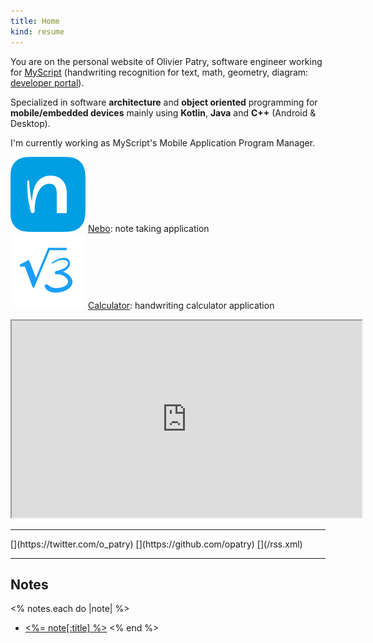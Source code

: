 ```yaml
---
title: Home
kind: resume
---
```

You are on the personal website of Olivier Patry, software engineer working for [MyScript](https://myscript.com/) (handwriting recognition for text, math, geometry, diagram: [developer portal](https://www.myscript.com/)).

Specialized in software **architecture** and **object oriented** programming for **mobile/embedded devices** mainly using
**Kotlin**, **Java** and **C++** (Android &amp; Desktop).

I'm currently working as MyScript's Mobile Application Program Manager.

![](images/nebo.svg) [Nebo](https://www.myscript.com/nebo/): note taking application<br>
![](images/calculator.svg) [Calculator](https://www.myscript.com/calculator/): handwriting calculator application

<div style="margin: 0 auto; width: 560px; max-width: 100%;">
<iframe width="560" height="315" src="https://www.youtube.com/embed/2c1oeYGmig0?autoplay=0&amp;rel=0" allowfullscreen=""></iframe>
</div>

----

<div class="special-links" markdown="1">
[<span class="icon-twitter"></span>](https://twitter.com/o_patry)
[<span class="icon-github-circled"></span>](https://github.com/opatry)
[<span class="icon-rss-squared"></span>](/rss.xml)
</div>

----

## Notes
<% notes.each do |note| %>
* [<%= note[:title] %>](<%= note.path %>)
<% end %>